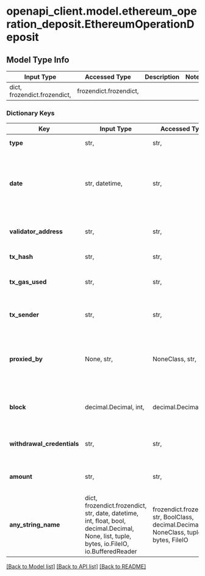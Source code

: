 # openapi_client.model.ethereum_operation_deposit.EthereumOperationDeposit

## Model Type Info
Input Type | Accessed Type | Description | Notes
------------ | ------------- | ------------- | -------------
dict, frozendict.frozendict,  | frozendict.frozendict,  |  | 

### Dictionary Keys
Key | Input Type | Accessed Type | Description | Notes
------------ | ------------- | ------------- | ------------- | -------------
**type** | str,  | str,  | type of the operation | [optional] 
**date** | str, datetime,  | str,  | Date of the operation | [optional] value must conform to RFC-3339 date-time
**validator_address** | str,  | str,  | Validator address of the operation | [optional] 
**tx_hash** | str,  | str,  | Hash of the transaction | [optional] 
**tx_gas_used** | str,  | str,  | Gas used by the transaction in WEI | [optional] 
**tx_sender** | str,  | str,  | Address of the sender of the transaction | [optional] 
**proxied_by** | None, str,  | NoneClass, str,  | First address of the smart-contract called in the deposit chain | [optional] 
**block** | decimal.Decimal, int,  | decimal.Decimal,  | Block number containing the transaction | [optional] 
**withdrawal_credentials** | str,  | str,  | Withdrawal credentials of the deposit | [optional] 
**amount** | str,  | str,  | Amount in WEI of the deposit transaction | [optional] 
**any_string_name** | dict, frozendict.frozendict, str, date, datetime, int, float, bool, decimal.Decimal, None, list, tuple, bytes, io.FileIO, io.BufferedReader | frozendict.frozendict, str, BoolClass, decimal.Decimal, NoneClass, tuple, bytes, FileIO | any string name can be used but the value must be the correct type | [optional]

[[Back to Model list]](../../README.md#documentation-for-models) [[Back to API list]](../../README.md#documentation-for-api-endpoints) [[Back to README]](../../README.md)

